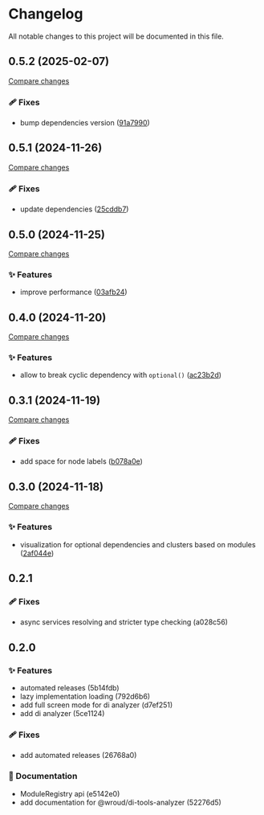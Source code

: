 <!-- header -->
# Changelog

All notable changes to this project will be documented in this file.

<!-- version:0.5.2 -->
## 0.5.2 (2025-02-07)

[Compare changes](https://github.com/Wroud/foundation/compare/di-tools-analyzer-v0.5.1...di-tools-analyzer-v0.5.2)

<!-- changelog -->
### 🩹 Fixes

- bump dependencies version ([91a7990](https://github.com/Wroud/foundation/commit/91a7990))

<!-- version:0.5.1 -->
## 0.5.1 (2024-11-26)

[Compare changes](https://github.com/Wroud/foundation/compare/di-tools-analyzer-v0.5.0...di-tools-analyzer-v0.5.1)

<!-- changelog -->
### 🩹 Fixes

- update dependencies ([25cddb7](https://github.com/Wroud/foundation/commit/25cddb7))

<!-- version:0.5.0 -->
## 0.5.0 (2024-11-25)

[Compare changes](https://github.com/Wroud/foundation/compare/di-tools-analyzer-v0.4.0...di-tools-analyzer-v0.5.0)

<!-- changelog -->
### ✨ Features

- improve performance ([03afb24](https://github.com/Wroud/foundation/commit/03afb24))

<!-- version:0.4.0 -->
## 0.4.0 (2024-11-20)

[Compare changes](https://github.com/Wroud/foundation/compare/di-tools-analyzer-v0.3.1...di-tools-analyzer-v0.4.0)

<!-- changelog -->
### ✨ Features

- allow to break cyclic dependency with `optional()` ([ac23b2d](https://github.com/Wroud/foundation/commit/ac23b2d))

<!-- version:0.3.1 -->
## 0.3.1 (2024-11-19)

[Compare changes](https://github.com/Wroud/foundation/compare/di-tools-analyzer-v0.3.0...di-tools-analyzer-v0.3.1)

<!-- changelog -->
### 🩹 Fixes

- add space for node labels ([b078a0e](https://github.com/Wroud/foundation/commit/b078a0e))

<!-- version:0.3.0 -->
## 0.3.0 (2024-11-18)

[Compare changes](https://github.com/Wroud/foundation/compare/di-tools-analyzer-v0.2.1...di-tools-analyzer-v0.3.0)

<!-- changelog -->
### ✨ Features

- visualization for optional dependencies and clusters based on modules ([2af044e](https://github.com/Wroud/foundation/commit/2af044e))

<!-- version:0.2.1 -->
## 0.2.1

### 🩹 Fixes

- async services resolving and stricter type checking (a028c56)

<!-- version:0.2.0 -->
## 0.2.0

### ✨ Features

- automated releases (5b14fdb)
- lazy implementation loading (792d6b6)
- add full screen mode for di analyzer (d7ef251)
- add di analyzer (5ce1124)

### 🩹 Fixes

- add automated releases (26768a0)

### 📖 Documentation

- ModuleRegistry api (e5142e0)
- add documentation for @wroud/di-tools-analyzer (52276d5)

